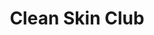 ---
layout: startup_page
title: "Clean Skin Club"
id: "cleanskinclub.com"
permalink: "/cleanskinclubcleanskinclub.com04172025/"
website: "https://www.cleanskinclub.com/"
funding_round: "Investment Round"
funding_amount: "$32M"
investors: "Astō Consumer Partners, Amberstone"
about: "Clean Skin Club is a skincare and hygiene brand focused on providing science-backed solutions for skin health. Their flagship product, Clean Towels XL, are dermatologist-approved, single-use facial towels made from 100% USDA bio-based materials. The company aims to revolutionize skincare hygiene with effective, sustainable, and simple products."
markets: "Skincare, Hygiene, Cosmetics, Beauty, E-Commerce"
hq: "Piscataway, New Jersey, United States"
founded_year: "2018"
linkedin: "https://www.linkedin.com/company/clean-skin-club"
twitter: "https://twitter.com/cleanskinclub"
instagram: ""
facebook: "https://www.facebook.com/cleanskinclub"
crunchbase: "https://www.crunchbase.com/organization/clean-skin-club"
pitchbook: "https://pitchbook.com/profiles/company/496370-62"

# SEO Optimization
meta_title: "Clean Skin Club - Investment Round Funding ($32M)"
meta_description: "Clean Skin Club, Clean Skin Club is a skincare and hygiene brand focused on providing science-backed solutions for skin health. Their flagship product, Clean Towels XL..."
meta_keywords: "Clean Skin Club, Skincare, Hygiene, Cosmetics, Beauty, E-Commerce, Investment Round funding"
canonical_url: "https://pkprojectstartups.github.io/projectstartups.com/cleanskinclubcleanskinclub.com04172025/"
---